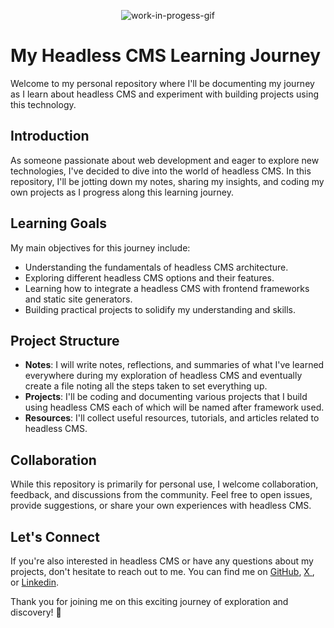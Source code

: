 <p align = 'center'>
<img align = 'center' src ='https://media3.giphy.com/media/rkWJKusPmtJhswKChl/giphy.gif?cid=6c09b952n0pvmqvi4z70z0mv5ejt2f34v1newl8i6vhmilcw&ep=v1_internal_gif_by_id&rid=giphy.gif&ct=s' alt='work-in-progess-gif' /> 
</p>

# My Headless CMS Learning Journey

Welcome to my personal repository where I'll be documenting my journey as I learn about headless CMS and experiment with building projects using this technology.

## Introduction

As someone passionate about web development and eager to explore new technologies, I've decided to dive into the world of headless CMS. In this repository, I'll be jotting down my notes, sharing my insights, and coding my own projects as I progress along this learning journey.

## Learning Goals

My main objectives for this journey include:

- Understanding the fundamentals of headless CMS architecture.
- Exploring different headless CMS options and their features.
- Learning how to integrate a headless CMS with frontend frameworks and static site generators.
- Building practical projects to solidify my understanding and skills.

## Project Structure

- **Notes**: I will write notes, reflections, and summaries of what I've learned everywhere during my exploration of headless CMS and eventually create a file noting all the steps taken to set everything up.
- **Projects**: I'll be coding and documenting various projects that I build using headless CMS each of which will be named after framework used. 
- **Resources**: I'll collect useful resources, tutorials, and articles related to headless CMS.

## Collaboration

While this repository is primarily for personal use, I welcome collaboration, feedback, and discussions from the community. Feel free to open issues, provide suggestions, or share your own experiences with headless CMS.

## Let's Connect

If you're also interested in headless CMS or have any questions about my projects, don't hesitate to reach out to me. You can find me on [GitHub](https://github.com/joselinecedano), [ X ](https://twitter.com/codingwjsy), or [Linkedin](https://linkedin.com/in/joseline-cedano).

Thank you for joining me on this exciting journey of exploration and discovery! 🚀

